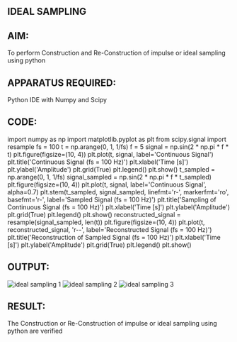 ## **IDEAL SAMPLING**

## **AIM:**

To perform Construction and Re-Construction of impulse or ideal sampling using python

## **APPARATUS REQUIRED:**

Python IDE with Numpy and Scipy

## **CODE:**

import numpy as np 
import matplotlib.pyplot as plt
from scipy.signal import resample
fs = 100
t = np.arange(0, 1, 1/fs) 
f = 5
signal = np.sin(2 * np.pi * f * t)
plt.figure(figsize=(10, 4))
plt.plot(t, signal, label='Continuous Signal')
plt.title('Continuous Signal (fs = 100 Hz)')
plt.xlabel('Time [s]')
plt.ylabel('Amplitude')
plt.grid(True)
plt.legend()
plt.show()
t_sampled = np.arange(0, 1, 1/fs)
signal_sampled = np.sin(2 * np.pi * f * t_sampled)
plt.figure(figsize=(10, 4))
plt.plot(t, signal, label='Continuous Signal', alpha=0.7)
plt.stem(t_sampled, signal_sampled, linefmt='r-', markerfmt='ro', basefmt='r-', label='Sampled Signal (fs = 100 Hz)')
plt.title('Sampling of Continuous Signal (fs = 100 Hz)')
plt.xlabel('Time [s]')
plt.ylabel('Amplitude')
plt.grid(True)
plt.legend()
plt.show()
reconstructed_signal = resample(signal_sampled, len(t))
plt.figure(figsize=(10, 4))
plt.plot(t, reconstructed_signal, 'r--', label='Reconstructed Signal (fs = 100 Hz)')
plt.title('Reconstruction of Sampled Signal (fs = 100 Hz)')
plt.xlabel('Time [s]')
plt.ylabel('Amplitude')
plt.grid(True)
plt.legend()
plt.show()

## **OUTPUT:**

![ideal sampling 1](https://github.com/user-attachments/assets/601cf20a-75f3-4149-873e-90f9ee08e4f2)
![ideal sampling 2](https://github.com/user-attachments/assets/45344ff9-4877-4bfa-8abb-1109a86900c8)
![ideal sampling 3](https://github.com/user-attachments/assets/995c1f15-d04c-411e-8cae-bb98b5e359bd)

## **RESULT:**

The Construction or Re-Construction of impulse or ideal sampling using python are verified
